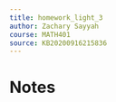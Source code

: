 ```yaml
---
title: homework_light_3
author: Zachary Sayyah
course: MATH401
source: KB20200916215836
---
```


# Notes 